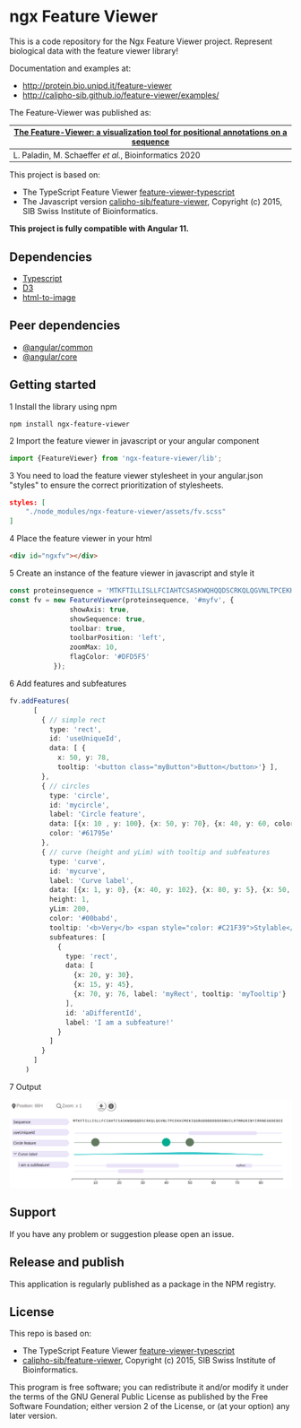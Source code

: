 # ngx Feature Viewer

This is a code repository for the Ngx Feature Viewer project.
Represent biological data with the feature viewer library!

Documentation and examples at: 
* http://protein.bio.unipd.it/feature-viewer
* http://calipho-sib.github.io/feature-viewer/examples/

The Feature-Viewer was published as:

| [The Feature-Viewer: a visualization tool for positional annotations on a sequence](https://academic.oup.com/bioinformatics/article/36/10/3244/5716324) |
| -------------  |
| L. Paladin, M. Schaeffer *et al.*, Bioinformatics 2020 |

This project is based on:
* The TypeScript Feature Viewer [feature-viewer-typescript](https://github.com/BioComputingUP/feature-viewer-typescript) 
* The Javascript version [calipho-sib/feature-viewer](https://github.com/calipho-sib/feature-viewer), 
Copyright (c) 2015, SIB Swiss Institute of Bioinformatics. 

<strong>This project is fully compatible with Angular 11.</strong>

## Dependencies

* [Typescript](https://www.typescriptlang.org/) 
* [D3](https://d3js.org/)
* [html-to-image](https://www.npmjs.com/package/html-to-image)

## Peer dependencies
* [@angular/common](https://www.npmjs.com/package/@angular/common)
* [@angular/core](https://www.npmjs.com/package/@angular/core)

## Getting started

1 Install the library using npm
```
npm install ngx-feature-viewer
```

2 Import the feature viewer in javascript or your angular component
```typescript
import {FeatureViewer} from 'ngx-feature-viewer/lib';
```

3 You need to load the feature viewer stylesheet in your angular.json "styles" to 
ensure the correct prioritization of stylesheets.
```json
styles: [
    "./node_modules/ngx-feature-viewer/assets/fv.scss"
]
```

4 Place the feature viewer in your html
```html
<div id="ngxfv"></div>
```

5 Create an instance of the feature viewer in javascript and style it
```typescript
const proteinsequence = 'MTKFTILLISLLFCIAHTCSASKWQHQQDSCRKQLQGVNLTPCEKHIMEKIQGRGDDDDDDDDDNHILRTMRGRINYIRRNEGKDEDEE'
const fv = new FeatureViewer(proteinsequence, '#myfv', {
               showAxis: true,
               showSequence: true,
               toolbar: true,
               toolbarPosition: 'left',
               zoomMax: 10,
               flagColor: '#DFD5F5'
           });
```

6 Add features and subfeatures
```typescript
fv.addFeatures(
      [
        { // simple rect
          type: 'rect',
          id: 'useUniqueId',
          data: [ {
            x: 50, y: 78,
            tooltip: '<button class="myButton">Button</button>'} ],
        },
        { // circles
          type: 'circle',
          id: 'mycircle',
          label: 'Circle feature',
          data: [{x: 10 , y: 100}, {x: 50, y: 70}, {x: 40, y: 60, color: '#00ac8f', tooltip: 'I have different color'}],
          color: '#61795e'
        },
        { // curve (height and yLim) with tooltip and subfeatures
          type: 'curve',
          id: 'mycurve',
          label: 'Curve label',
          data: [{x: 1, y: 0}, {x: 40, y: 102}, {x: 80, y: 5}, {x: 50, y: 184}, {x: 75, y: 4}],
          height: 1,
          yLim: 200,
          color: '#00babd',
          tooltip: '<b>Very</b> <span style="color: #C21F39">Stylable</span> <b><i><span style="color: #ffc520">Tooltip </span></i></b>',
          subfeatures: [
            {
              type: 'rect',
              data: [
                {x: 20, y: 30},
                {x: 15, y: 45},
                {x: 70, y: 76, label: 'myRect', tooltip: 'myTooltip'}
              ],
              id: 'aDifferentId',
              label: 'I am a subfeature!'
            }
          ]
        }
      ]
    )
```

7 Output

![Feature Viewer](assets/fvDemo.png)

## Support
If you have any problem or suggestion please open an issue.

## Release and publish
This application is regularly published as a package in the NPM registry.

## License

This repo is based on:
* The TypeScript Feature Viewer [feature-viewer-typescript](https://github.com/BioComputingUP/feature-viewer-typescript)
* [calipho-sib/feature-viewer](https://github.com/calipho-sib/feature-viewer), Copyright (c) 2015, SIB Swiss 
Institute of Bioinformatics.

This program is free software; you can redistribute it and/or modify it under the terms of the GNU General Public 
License as published by the Free Software Foundation; either version 2 of the License, or (at your option) any later 
version.

